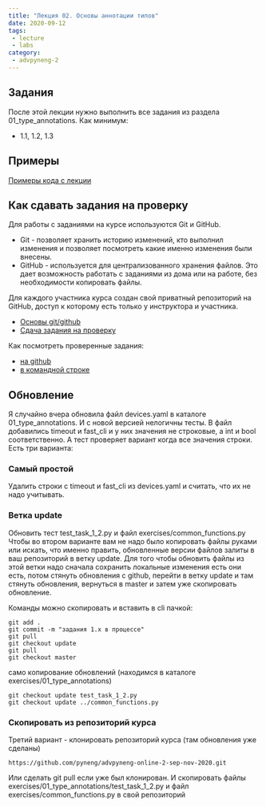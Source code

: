 ```yaml
---
title: "Лекция 02. Основы аннотации типов"
date: 2020-09-12
tags:
 - lecture
 - labs
category:
 - advpyneng-2
---
```


## Задания

После этой лекции нужно выполнить все задания из раздела 01_type_annotations.
Как минимум:

* 1.1, 1.2, 1.3


## Примеры

[Примеры кода с лекции](https://github.com/pyneng/advpyneng-online-2-sep-nov-2020/tree/master/examples/01_type_annotations)


## Как сдавать задания на проверку

Для работы с заданиями на курсе используются Git и GitHub.

* Git - позволяет хранить историю изменений, кто выполнил изменения и позволяет посмотреть какие именно изменения были внесены.
* GitHub - используется для централизованного хранения файлов. Это дает возможность работать с заданиями из дома или на работе, без необходимости копировать файлы.

Для каждого участника курса создан свой приватный репозиторий на GitHub, доступ к которому есть только у инструктора и участника.


* [Основы git/github](https://advpyneng.github.io/docs/git-github-course/)
* [Сдача задания на проверку](https://advpyneng.github.io/docs/task-check/)

Как посмотреть проверенные задания:

* [на github](https://advpyneng.github.io/docs/task-check-github/)
* [в командной строке](https://advpyneng.github.io/docs/checked-tasks-git/)


## Обновление

Я случайно вчера обновила файл devices.yaml в каталоге 01_type_annotations. И с новой версией нелогичны тесты. В файл добавились timeout и fast_cli и у них значения не строковые, а int и bool соответственно. А тест проверяет вариант когда все значения строки.
Есть три варианта:

### Самый простой

Удалить строки с timeout и fast_cli из devices.yaml и считать, что их не надо учитывать.

### Ветка update

Обновить тест test_task_1_2.py и файл exercises/common_functions.py
Чтобы во втором варианте вам не надо было копировать файлы руками или искать, что именно править, обновленные версии файлов залиты в ваш репозиторий в ветку update.
Для того чтобы обновить файлы из этой ветки надо сначала сохранить локальные изменения есть они есть, потом стянуть обновления с github, перейти в ветку update и там стянуть обновления, вернуться в master и затем уже скопировать обновление.

Команды можно скопировать и вставить в cli пачкой:
```
git add .
git commit -m "задания 1.x в процессе"
git pull
git checkout update
git pull
git checkout master
```

само копирование обновлений (находимся в каталоге exercises/01_type_annotations)
```
git checkout update test_task_1_2.py
git checkout update ../common_functions.py
```

### Скопировать из репозиторий курса

Третий вариант - клонировать репозиторий курса (там обновления уже сделаны)
```
https://github.com/pyneng/advpyneng-online-2-sep-nov-2020.git
```

Или сделать git pull если уже был клонирован.
И скопировать файлы exercises/01_type_annotations/test_task_1_2.py и файл exercises/common_functions.py  в свой репозиторий

